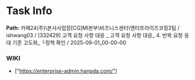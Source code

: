 # Task Info

**Path:** 카페24(주)\본사사업장\[CG]MI본부\비즈니스센터\엔터프라이즈코칭2팀 / ishwang03 / [332429] 고객 요청 사항 대응 _ 고객 요청 사항 대응_ 4. 반복 요청 응대 기준 고도화_ └정책 확인 / 2025-09-01_00-00-00

### WIKI
- ["https://enterprise-admin.hanpda.com/"]

